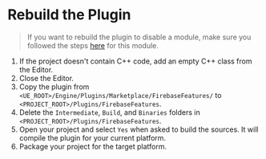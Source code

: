 # Rebuild the Plugin

> If you want to rebuild the plugin to disable a module, make sure you followed the steps [here](/disableunusedfeatures) for this module.

1. If the project doesn't contain C++ code, add an empty C++ class from the Editor.
2. Close the Editor.
3. Copy the plugin from `<UE_ROOT>/Engine/Plugins/Marketplace/FirebaseFeatures/` to `<PROJECT_ROOT>/Plugins/FirebaseFeatures`.
4. Delete the `Intermediate`, `Build`, and `Binaries` folders in `<PROJECT_ROOT>/Plugins/FirebaseFeatures`.
5. Open your project and select `Yes` when asked to build the sources. It will compile the plugin for your current platform.
6. Package your project for the target platform.


